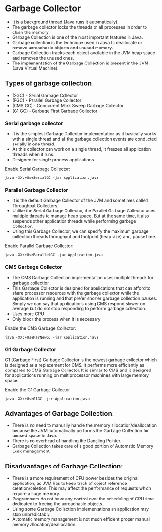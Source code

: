 # Garbage Collector

- It is a background thread (Java runs it automatically).
- The garbage collector locks the threads of all processes in order to clean the memory.
- Garbage Collection is one of the most important features in Java.
- Garbage collection is the technique used in Java to deallocate or remove unreachable objects and unused memory.
- Garbage Collection tracks each object available in the JVM heap space and removes the unused ones.
- The implementation of the Garbage Collection is present in the JVM (Java Virtual Machine).

## Types of garbage collection

- (SGC) - Serial Garbage Collector
- (PGC) - Parallel Garbage Collector
- (CMS GC) - Concurrent Mark Sweep Garbage Collector
- (G1 GC) - Garbage First Garbage Collector

### Serial garbage collector

- It is the simplest Garbage Collector implementation as it basically works with a single thread and all the garbage collection events are conducted serially in one thread.
- As this collector can work on a single thread, it freezes all application threads when it runs.
- Designed for single process applications

Enable Serial Garbage Collector:
```
java -XX:+UseSerialGC -jar Application.java
```

### Parallel Garbage Collector

- It is the default Garbage Collector of the JVM and sometimes called Throughput Collectors.
- Unlike the Serial Garbage Collector, the Parallel Garbage Collector uses multiple threads to manage heap space. But at the same time, it also suspends other application threads while performing garbage Collection.
- Using this Garbage Collector, we can specify the maximum garbage collection threads throughput and footprint (heap size) and, pause time.

Enable Parallel Garbage Collector:
```
java -XX:+UseParallelGC -jar Application.java
```

### CMS Garbage Collector

- The CMS Garbage Collection implementation uses multiple threads for garbage collection.
- This Garbage Collector is designed for applications that can afford to share processor resources with the garbage collector while the application is running and that prefer shorter garbage collection pauses. Simply we can say that applications using CMS respond slower on average but do not stop responding to perform garbage collection.
- Uses more CPU
- Only block the process when it is necessary

Enable the CMS Garbage Collector:

```
java -XX:+UseParNewGC -jar Application.java
```

### G1 Garbage Collector

G1 (Garbage First) Garbage Collector is the newest garbage collector which is designed as a replacement for CMS. It performs more efficiently as compared to CMS Garbage Collector. It is similar to CMS and is designed for applications running on multiprocessor machines with large memory space.

Enable the G1 Garbage Collector
```
java -XX:+UseG1GC -jar Application.java
```

## Advantages of Garbage Collection:
- There is no need to manually handle the memory allocation/deallocation because the JVM automatically performs the Garbage Collection for unused space in Java.
- There is no overhead of handling the Dangling Pointer.
- Garbage Collection takes care of a good portion of Automatic Memory Leak management.

## Disadvantages of Garbage Collection:
- There is a more requirement of CPU power besides the original application, as JVM has to keep track of object reference creation/deletion. This may affect the performance of requests which require a huge memory.
- Programmers do not have any control over the scheduling of CPU time dedicated to freeing the unreachable objects.
- Using some Garbage Collection implementations an application may stop unpredictably.
- Automatic memory management is not much efficient proper manual memory allocation/deallocation.